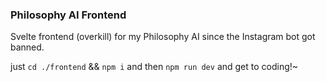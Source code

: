 ### Philosophy AI Frontend

Svelte frontend (overkill) for my Philosophy AI since the Instagram bot got banned.

just `cd ./frontend` && `npm i` and then `npm run dev` and get to coding!~
